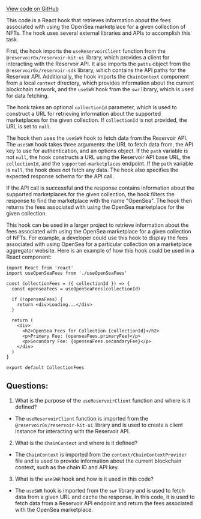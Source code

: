 [View code on GitHub](zoo-labs/zoo/blob/master/app/hooks/useOpenseaFees.ts)

This code is a React hook that retrieves information about the fees associated with using the OpenSea marketplace for a given collection of NFTs. The hook uses several external libraries and APIs to accomplish this task.

First, the hook imports the `useReservoirClient` function from the `@reservoir0x/reservoir-kit-ui` library, which provides a client for interacting with the Reservoir API. It also imports the `paths` object from the `@reservoir0x/reservoir-sdk` library, which contains the API paths for the Reservoir API. Additionally, the hook imports the `ChainContext` component from a local `context` directory, which provides information about the current blockchain network, and the `useSWR` hook from the `swr` library, which is used for data fetching.

The hook takes an optional `collectionId` parameter, which is used to construct a URL for retrieving information about the supported marketplaces for the given collection. If `collectionId` is not provided, the URL is set to `null`.

The hook then uses the `useSWR` hook to fetch data from the Reservoir API. The `useSWR` hook takes three arguments: the URL to fetch data from, the API key to use for authentication, and an options object. If the `path` variable is not `null`, the hook constructs a URL using the Reservoir API base URL, the `collectionId`, and the `supported-marketplaces` endpoint. If the `path` variable is `null`, the hook does not fetch any data. The hook also specifies the expected response schema for the API call.

If the API call is successful and the response contains information about the supported marketplaces for the given collection, the hook filters the response to find the marketplace with the name "OpenSea". The hook then returns the fees associated with using the OpenSea marketplace for the given collection.

This hook can be used in a larger project to retrieve information about the fees associated with using the OpenSea marketplace for a given collection of NFTs. For example, a developer could use this hook to display the fees associated with using OpenSea for a particular collection on a marketplace aggregator website. Here is an example of how this hook could be used in a React component:

```
import React from 'react'
import useOpenSeaFees from './useOpenSeaFees'

const CollectionFees = ({ collectionId }) => {
  const openseaFees = useOpenSeaFees(collectionId)

  if (!openseaFees) {
    return <div>Loading...</div>
  }

  return (
    <div>
      <h2>OpenSea Fees for Collection {collectionId}</h2>
      <p>Primary Fee: {openseaFees.primaryFee}</p>
      <p>Secondary Fee: {openseaFees.secondaryFee}</p>
    </div>
  )
}

export default CollectionFees
```
## Questions: 
 1. What is the purpose of the `useReservoirClient` function and where is it defined?
- The `useReservoirClient` function is imported from the `@reservoir0x/reservoir-kit-ui` library and is used to create a client instance for interacting with the Reservoir API.

2. What is the `ChainContext` and where is it defined?
- The `ChainContext` is imported from the `context/ChainContextProvider` file and is used to provide information about the current blockchain context, such as the chain ID and API key.

3. What is the `useSWR` hook and how is it used in this code?
- The `useSWR` hook is imported from the `swr` library and is used to fetch data from a given URL and cache the response. In this code, it is used to fetch data from a Reservoir API endpoint and return the fees associated with the OpenSea marketplace.